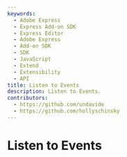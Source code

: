 ```yaml
---
keywords:
  - Adobe Express
  - Express Add-on SDK
  - Express Editor
  - Adobe Express
  - Add-on SDK
  - SDK
  - JavaScript
  - Extend
  - Extensibility
  - API
title: Listen to Events
description: Listen to Events.
contributors:
  - https://github.com/undavide
  - https://github.com/hollyschinsky
---
```


# Listen to Events

